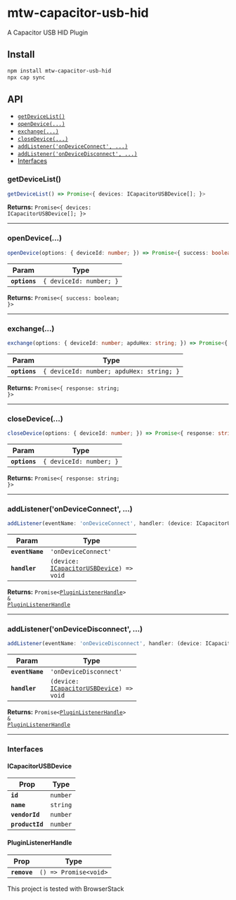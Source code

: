 # mtw-capacitor-usb-hid

A Capacitor USB HID Plugin

## Install

```bash
npm install mtw-capacitor-usb-hid
npx cap sync
```

## API

<docgen-index>

* [`getDeviceList()`](#getdevicelist)
* [`openDevice(...)`](#opendevice)
* [`exchange(...)`](#exchange)
* [`closeDevice(...)`](#closedevice)
* [`addListener('onDeviceConnect', ...)`](#addlistenerondeviceconnect-)
* [`addListener('onDeviceDisconnect', ...)`](#addlistenerondevicedisconnect-)
* [Interfaces](#interfaces)

</docgen-index>

<docgen-api>
<!--Update the source file JSDoc comments and rerun docgen to update the docs below-->

### getDeviceList()

```typescript
getDeviceList() => Promise<{ devices: ICapacitorUSBDevice[]; }>
```

**Returns:** <code>Promise&lt;{ devices: ICapacitorUSBDevice[]; }&gt;</code>

--------------------


### openDevice(...)

```typescript
openDevice(options: { deviceId: number; }) => Promise<{ success: boolean; }>
```

| Param         | Type                               |
| ------------- | ---------------------------------- |
| **`options`** | <code>{ deviceId: number; }</code> |

**Returns:** <code>Promise&lt;{ success: boolean; }&gt;</code>

--------------------


### exchange(...)

```typescript
exchange(options: { deviceId: number; apduHex: string; }) => Promise<{ response: string; }>
```

| Param         | Type                                                |
| ------------- | --------------------------------------------------- |
| **`options`** | <code>{ deviceId: number; apduHex: string; }</code> |

**Returns:** <code>Promise&lt;{ response: string; }&gt;</code>

--------------------


### closeDevice(...)

```typescript
closeDevice(options: { deviceId: number; }) => Promise<{ response: string; }>
```

| Param         | Type                               |
| ------------- | ---------------------------------- |
| **`options`** | <code>{ deviceId: number; }</code> |

**Returns:** <code>Promise&lt;{ response: string; }&gt;</code>

--------------------


### addListener('onDeviceConnect', ...)

```typescript
addListener(eventName: 'onDeviceConnect', handler: (device: ICapacitorUSBDevice) => void) => Promise<PluginListenerHandle> & PluginListenerHandle
```

| Param           | Type                                                                                     |
| --------------- | ---------------------------------------------------------------------------------------- |
| **`eventName`** | <code>'onDeviceConnect'</code>                                                           |
| **`handler`**   | <code>(device: <a href="#icapacitorusbdevice">ICapacitorUSBDevice</a>) =&gt; void</code> |

**Returns:** <code>Promise&lt;<a href="#pluginlistenerhandle">PluginListenerHandle</a>&gt; & <a href="#pluginlistenerhandle">PluginListenerHandle</a></code>

--------------------


### addListener('onDeviceDisconnect', ...)

```typescript
addListener(eventName: 'onDeviceDisconnect', handler: (device: ICapacitorUSBDevice) => void) => Promise<PluginListenerHandle> & PluginListenerHandle
```

| Param           | Type                                                                                     |
| --------------- | ---------------------------------------------------------------------------------------- |
| **`eventName`** | <code>'onDeviceDisconnect'</code>                                                        |
| **`handler`**   | <code>(device: <a href="#icapacitorusbdevice">ICapacitorUSBDevice</a>) =&gt; void</code> |

**Returns:** <code>Promise&lt;<a href="#pluginlistenerhandle">PluginListenerHandle</a>&gt; & <a href="#pluginlistenerhandle">PluginListenerHandle</a></code>

--------------------


### Interfaces


#### ICapacitorUSBDevice

| Prop            | Type                |
| --------------- | ------------------- |
| **`id`**        | <code>number</code> |
| **`name`**      | <code>string</code> |
| **`vendorId`**  | <code>number</code> |
| **`productId`** | <code>number</code> |


#### PluginListenerHandle

| Prop         | Type                                      |
| ------------ | ----------------------------------------- |
| **`remove`** | <code>() =&gt; Promise&lt;void&gt;</code> |

</docgen-api>

This project is tested with BrowserStack
